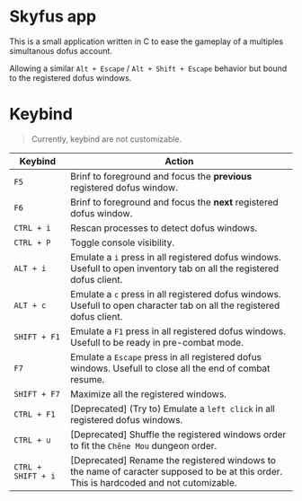 # Skyfus app

This is a small application written in C to ease the gameplay of a multiples simultanous dofus account.

Allowing a similar `Alt + Escape` / `Alt + Shift + Escape` behavior but bound to the registered dofus windows.

# Keybind

> Currently, keybind are not customizable.

| Keybind            | Action                                                                                                                                  |
| ------------------ | --------------------------------------------------------------------------------------------------------------------------------------- |
| `F5`               | Brinf to foreground and focus the **previous** registered dofus window.                                                                 |
| `F6`               | Brinf to foreground and focus the **next** registered dofus window.                                                                     |
| `CTRL + i`         | Rescan processes to detect dofus windows.                                                                                               |
| `CTRL + P`         | Toggle console visibility.                                                                                                              |
| `ALT + i`          | Emulate a `i` press in all registered dofus windows. Usefull to open inventory tab on all the registered dofus client.                  |
| `ALT + c`          | Emulate a `c` press in all registered dofus windows. Usefull to open character tab on all the registered dofus client.                  |
| `SHIFT + F1`       | Emulate a `F1` press in all registered dofus windows. Usefull to be ready in pre-combat mode.                                           |
| `F7`               | Emulate a `Escape` press in all registered dofus windows. Usefull to close all the end of combat resume.                                |
| `SHIFT + F7`       | Maximize all the registered windows.                                                                                                    |
| `CTRL + F1`        | [Deprecated] (Try to) Emulate a `left click` in all registered dofus windows.                                                           |
| `CTRL + u`         | [Deprecated] Shuffle the registered windows order to fit the `Chêne Mou` dungeon order.                                                 |
| `CTRL + SHIFT + i` | [Deprecated] Rename the registered windows to the name of caracter supposed to be at this order. This is hardcoded and not cutomizable. |
